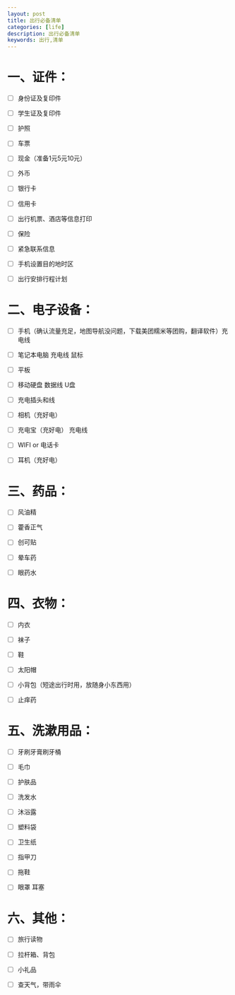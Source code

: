 ```yaml
---
layout: post
title: 出行必备清单
categories: [life]
description: 出行必备清单
keywords: 出行,清单
---
```


# 一、证件：

- [ ] 身份证及复印件

- [ ] 学生证及复印件

- [ ] 护照

- [ ] 车票

- [ ] 现金（准备1元5元10元）

- [ ] 外币

- [ ] 银行卡

- [ ] 信用卡

- [ ] 出行机票、酒店等信息打印

- [ ] 保险

- [ ] 紧急联系信息

- [ ] 手机设置目的地时区

- [ ] 出行安排行程计划

# 二、电子设备：

- [ ] 手机（确认流量充足，地图导航没问题，下载美团糯米等团购，翻译软件）充电线

- [ ] 笔记本电脑 充电线 鼠标

- [ ] 平板

- [ ] 移动硬盘 数据线 U盘

- [ ] 充电插头和线

- [ ] 相机（充好电）

- [ ] 充电宝（充好电） 充电线

- [ ] WIFI or 电话卡

- [ ] 耳机（充好电）

# 三、药品：

- [ ] 风油精

- [ ] 藿香正气

- [ ] 创可贴

- [ ] 晕车药

- [ ] 眼药水

# 四、衣物：

- [ ] 内衣

- [ ] 袜子

- [ ] 鞋

- [ ] 太阳帽

- [ ] 小背包（短途出行时用，放随身小东西用）

- [ ] 止痒药

# 五、洗漱用品：

- [ ] 牙刷牙膏刷牙桶

- [ ] 毛巾

- [ ] 护肤品

- [ ] 洗发水

- [ ] 沐浴露

- [ ] 塑料袋

- [ ] 卫生纸

- [ ] 指甲刀

- [ ] 拖鞋

- [ ] 眼罩 耳塞

# 六、其他：

- [ ] 旅行读物

- [ ] 拉杆箱、背包

- [ ] 小礼品

- [ ] 查天气，带雨伞